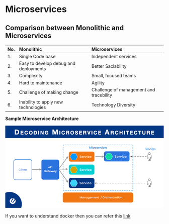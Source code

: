 # Microservices

## Comparison between Monolithic and Microservices


| No.|Monolithic|Microservices|
|:---|:---------|:------------|
|1.| Single Code base|Independent services|
|2.| Easy to develop debug and deployments|Better Saclability|
|3.| Complexity|Small, focused teams|
|4.| Hard to maintenance |Agility|
|5.| Challenge of making change|Challenge of management and tracebility|
|6.| Inability to apply new technologies|Technology Diversity|

**Sample Microservice Architecture**

![Sample Architecture](microservice-architecture-1.jpg "Sample Architecture")

If you want to understand docker then you can refer this [link](Docker/README.md)